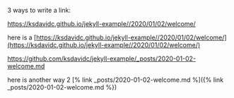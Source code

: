 3 ways to write a link:

https://ksdavidc.github.io/jekyll-example//2020/01/02/welcome/


here is a  [https://ksdavidc.github.io/jekyll-example//2020/01/02/welcome/](https://ksdavidc.github.io/jekyll-example//2020/01/02/welcome/)

https://github.com/ksdavidc/jekyll-example/_posts/2020-01-02-welcome.md

here is another way 2  [% link _posts/2020-01-02-welcome.md %]({% link _posts/2020-01-02-welcome.md %})


